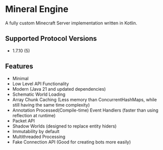# Mineral Engine

A fully custom Minecraft Server implementation written in Kotlin. 

## Supported Protocol Versions
- 1.7.10 (5)

## Features
- Minimal
- Low Level API Functionality
- Modern (Java 21 and updated dependencies)
- Schematic World Loading
- Array Chunk Caching (Less memory than ConcurrentHashMaps, while still having the same time complexity)
- Annotation Processed(Compile-time) Event Handlers (faster than using reflection at runtime)
- Packet API
- Shadow Worlds (designed to replace entity hiders)
- Immutability by default
- Multithreaded Processing
- Fake Connection API (Good for creating bots more easily)

